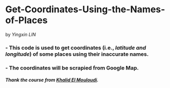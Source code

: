 # Get-Coordinates-Using-the-Names-of-Places
by *Yingxin LIN*
### - This code is used to get coordinates (i.e., *latitude and longitude*) of some places using their inaccurate names. 
### - The coordinates will be scrapied from Google Map.

#### *Thank the course from [Khalid El Mouloudi](https://towardsdatascience.com/using-python-and-selenium-to-get-coordinates-from-street-addresses-62706b6ac250).*
